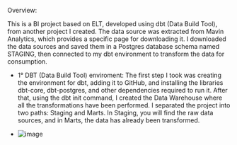 Overview:

This is a BI project based on ELT, developed using dbt (Data Build Tool), from another project I created. The data source was extracted from Mavin Analytics, which provides a specific page for downloading it.
I downloaded the data sources and saved them in a Postgres database schema named STAGING, then connected to my dbt environment to transform the data for consumption.

- 1° DBT (Data Build Tool) enviroment: 
        The first step I took was creating the environment for dbt, adding it to GitHub, and installing the libraries dbt-core, dbt-postgres, and other dependencies required to run it. After that, using the dbt init command, I created the Data Warehouse where all the transformations have been performed. I separated the project into two paths: Staging and Marts. In Staging, you will find the raw data sources, and in Marts, the data has already been transformed.


- ![image](https://github.com/user-attachments/assets/4831f2c9-9fe3-443f-b527-69c324d6e3ea)
